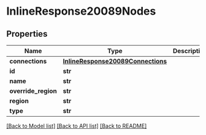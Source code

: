 # InlineResponse20089Nodes

## Properties
Name | Type | Description | Notes
------------ | ------------- | ------------- | -------------
**connections** | [**InlineResponse20089Connections**](InlineResponse20089Connections.md) |  | [optional] 
**id** | **str** |  | [optional] 
**name** | **str** |  | [optional] 
**override_region** | **str** |  | [optional] 
**region** | **str** |  | [optional] 
**type** | **str** |  | [optional] 

[[Back to Model list]](../README.md#documentation-for-models) [[Back to API list]](../README.md#documentation-for-api-endpoints) [[Back to README]](../README.md)

